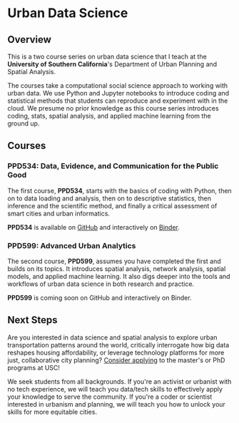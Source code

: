 # Urban Data Science

## Overview

This is a two course series on urban data science that I teach at the **University of Southern California**'s Department of Urban Planning and Spatial Analysis.

The courses take a computational social science approach to working with urban data. We use Python and Jupyter notebooks to introduce coding and statistical methods that students can reproduce and experiment with in the cloud. We presume no prior knowledge as this course series introduces coding, stats, spatial analysis, and applied machine learning from the ground up.

## Courses

### PPD534: Data, Evidence, and Communication for the Public Good

The first course, **PPD534**, starts with the basics of coding with Python, then on to data loading and analysis, then on to descriptive statistics, then inference and the scientific method, and finally a critical assessment of smart cities and urban informatics.

**PPD534** is available on [GitHub](https://github.com/gboeing/ppd534) and interactively on [Binder](https://mybinder.org/v2/gh/gboeing/ppd534/HEAD).

### PPD599: Advanced Urban Analytics

The second course, **PPD599**, assumes you have completed the first and builds on its topics. It introduces spatial analysis, network analysis, spatial models, and applied machine learning. It also digs deeper into the tools and workflows of urban data science in both research and practice.

**PPD599** is coming soon on GitHub and interactively on Binder.

## Next Steps

Are you interested in data science and spatial analysis to explore urban transportation patterns around the world, critically interrogate how big data reshapes housing affordability, or leverage technology platforms for more just, collaborative city planning? [Consider applying](https://geoffboeing.com/lab/) to the master's or PhD programs at USC!

We seek students from all backgrounds. If you're an activist or urbanist with no tech experience, we will teach you data/tech skills to effectively apply your knowledge to serve the community. If you're a coder or scientist interested in urbanism and planning, we will teach you how to unlock your skills for more equitable cities.
